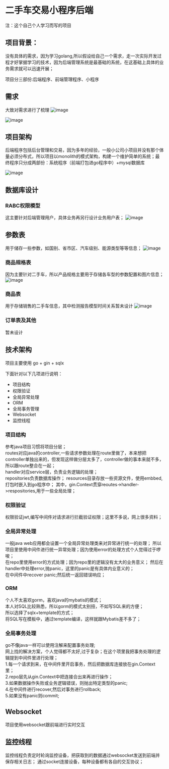 # 二手车交易小程序后端

注：这个自己个人学习而写的项目



## 项目背景：
没有具体的需求，因为学习golang,所以假设给自己一个需求，走一次实际开发过程才好掌据学习的技术，因为后端管理系统是最基础的系统，在这基础上具体的业务需求就可以迅速开展；

项目分三部份:后端程序、前端管理程序、小程序

## 需求
大致对需求进行了梳理
![image](https://github.com/kelvinyeung0323/used-car-deal-gobackend/blob/master/doc/images/micro-app-requirements.png)

![image](https://github.com/kelvinyeung0323/used-car-deal-gobackend/blob/master/doc/images/micro-app-requirement2.png)

## 项目架构
后端程序包括后台管理和交易，因为多年的经验，一般小公司小项目并没有那个体量必须分布式，所以项目以monolith的模式架构，构建一个维护简单的系统；最终程序只分成两部份：系统程序（前端打包进go程序中）+mysql数据库

![image](https://github.com/kelvinyeung0323/used-car-deal-gobackend/blob/master/doc/images/architecture.png)


## 数据库设计
### RABC权限模型
这主要针对后端管理用户，具体业务再另行设计业务用户表；
![image](https://github.com/kelvinyeung0323/used-car-deal-gobackend/blob/master/doc/images/database/user-role-res.png)

## 参数表
用于储存一些参数，如国别、省市区、汽车级别、能源类型等等信息；
![image](https://github.com/kelvinyeung0323/used-car-deal-gobackend/blob/master/doc/images/database/param.png)

### 商品规格表
因为主要针对二手车，所以产品规格主要用于存储各车型的参数配置和图片信息；
![image](https://github.com/kelvinyeung0323/used-car-deal-gobackend/blob/master/doc/images/database/item-spec.png)

### 商品表
用于存储销售的二手车信息，其中检测报告模型时间关系暂未设计
![image](https://github.com/kelvinyeung0323/used-car-deal-gobackend/blob/master/doc/images/database/product.png)
### 订单表及其他
暂未设计



## 技术架构
项目主要使用 go + gin + sqlx 

下面针对以下几项进行说明：
- 项目结构
- 权限验证
- 全局异常处理
- ORM
- 全局事务管理
- Websocket
- 监控线程

### 项目结构
参考java项目习惯将项目分层；  
routes对应java的controller,一些请求参数处理在route里做了，本来想把controller单独出来的，但发现这样做分层太多了，controller做的事本来就不多，所以跟route整合在一起；   
handler对应service层，负责业务逻辑的处理；  
repositories负责数据库操作； 
resources目录存放一些资源文件，使用embbed,打包时嵌入到go程序中；
其中，gin.Context贯穿reoutes->handler->respositories,用于一些全局处理；

### 权限验证
权限验证jwt,编写中间件对请求进行拦截验证权限；这里不多说，网上很多资料；

### 全局异常处理
一般java web应用都会设置一个全局异常处理类来对异常进行统一的处理；
所以项目里使用中间件进行统一异常处理；因为使用error的处理方式个人觉得过于啰唆；  
在repo里使用error的方式处理；因为repo里的逻辑没有太大的业务意义；
然后在handler中处理error,抛panic，这里的panic是有具体内业意义的；   
在中间件中recover panic;然后统一返回错误响应；


### ORM
个人不太喜欢gorm，喜欢java的mybatis的模式；  
本人对SQL比较熟悉，所以gorm的模式太别扭，不如写SQL来的方便；  
所以选择了sqlx+template的方式；   
将SQL写在模板中，通过template编译，这样就跟Mybatis差不多了；

### 全局事务处理
go不像java一样可以使用注解来配置事务处理;     
网上找的解决方案，个人觉得都不太好,过于复杂；在这个项里我把事务处理的逻辑提到中间件里进行处理；  
1.每一个请求到来，在中间件里开启事务，然后把数据库连接放在gin.Context里；    
2.repo层先从gin.Context中把连接合出来再进行操作；    
3.如果数据操作失败或业务逻辑错误，则抛出特定类型的panic;   
4.在中间件进行recover,然后对事务进行rollback;    
5.如果没有panic则commit;    


## Websocket
项目使用websocket跟前端进行实时交互


## 监控线程
监控线程负责定时轮询监控设备，把获取到的数据通过websocket发送到前端并保存相关日志；
通过socket连接设备，每种设备都有各自的交互协议；



